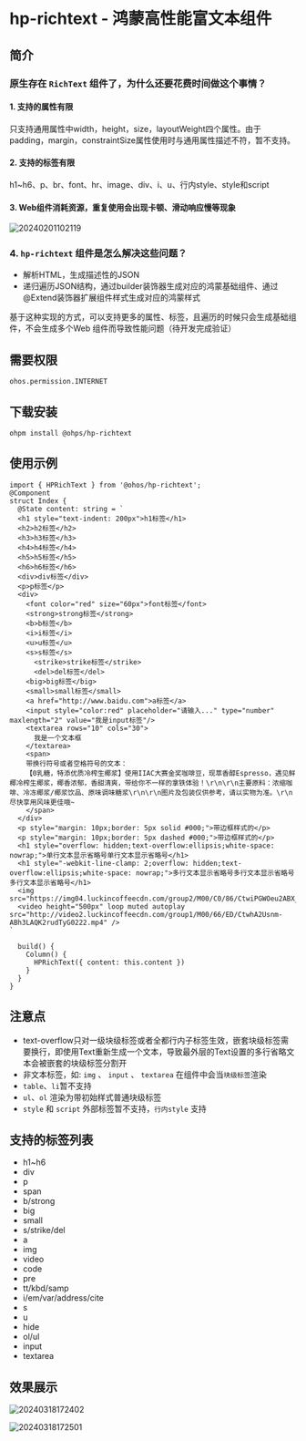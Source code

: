 # hp-richtext - 鸿蒙高性能富文本组件

## 简介

### 原生存在 `RichText` 组件了，为什么还要花费时间做这个事情？

#### 1. 支持的属性有限

只支持通用属性中width，height，size，layoutWeight四个属性。由于padding，margin，constraintSize属性使用时与通用属性描述不符，暂不支持。

#### 2. 支持的标签有限

h1~h6、p、br、font、hr、image、div、i、u、行内style、style和script

#### 3. Web组件消耗资源，重复使用会出现卡顿、滑动响应慢等现象

![20240201102119](https://raw.githubusercontent.com/asasugar/pic-bed/master/imgs/20240201102119.png)

### 4. `hp-richtext` 组件是怎么解决这些问题？

- 解析HTML，生成描述性的JSON
- 递归遍历JSON结构，通过builder装饰器生成对应的鸿蒙基础组件、通过@Extend装饰器扩展组件样式生成对应的鸿蒙样式

基于这种实现的方式，可以支持更多的属性、标签，且遍历的时候只会生成基础组件，不会生成多个Web 组件而导致性能问题（待开发完成验证）

## 需要权限

```
ohos.permission.INTERNET
```

## 下载安装

```bish
ohpm install @ohps/hp-richtext
```

## 使用示例

```ets
import { HPRichText } from '@ohos/hp-richtext';
@Component
struct Index {
  @State content: string = `
  <h1 style="text-indent: 200px">h1标签</h1>
  <h2>h2标签</h2>
  <h3>h3标签</h3>
  <h4>h4标签</h4>
  <h5>h5标签</h5>
  <h6>h6标签</h6>
  <div>div标签</div>
  <p>p标签</p>
  <div>
    <font color="red" size="60px">font标签</font>
    <strong>strong标签</strong>
    <b>b标签</b>
    <i>i标签</i>
    <u>u标签</u>
    <s>s标签</s>
	  <strike>strike标签</strike>
	  <del>del标签</del>
    <big>big标签</big>
    <small>small标签</small>
    <a href="http://www.baidu.com">a标签</a>
    <input style="color:red" placeholder="请输入..." type="number" maxlength="2" value="我是input标签"/>
    <textarea rows="10" cols="30">
      我是一个文本框
    </textarea>
    <span>
    带换行符号或者空格符号的文本：
    【0乳糖，特添优质冷榨生椰浆】使用IIAC大赛金奖咖啡豆，现萃香醇Espresso，遇见鲜椰冷榨生椰浆，椰香浓郁，香甜清爽，带给你不一样的拿铁体验！\r\n\r\n主要原料：浓缩咖啡、冷冻椰浆/椰浆饮品、原味调味糖浆\r\n\r\n图片及包装仅供参考，请以实物为准。\r\n尽快享用风味更佳哦~
    </span>
  </div>
  <p style="margin: 10px;border: 5px solid #000;">带边框样式的</p>
  <p style="margin: 10px;border: 5px dashed #000;">带边框样式的</p>
  <h1 style="overflow: hidden;text-overflow:ellipsis;white-space: nowrap;">单行文本显示省略号单行文本显示省略号</h1>
  <h1 style="-webkit-line-clamp: 2;overflow: hidden;text-overflow:ellipsis;white-space: nowrap;">多行文本显示省略号多行文本显示省略号多行文本显示省略号</h1>
  <img src="https://img04.luckincoffeecdn.com/group2/M00/C0/86/CtwiPGWOeu2ABX__AAKqV4dfcn4041.png_.webp"/>
  <video height="500px" loop muted autoplay src="http://video2.luckincoffeecdn.com/group1/M00/66/ED/CtwhA2Usnm-ABh3LAQK2rudTyG0222.mp4" />
`

  build() {
    Column() {
      HPRichText({ content: this.content })
    }
  }
}
```

## 注意点

- text-overflow只对一级块级标签或者全都行内子标签生效，嵌套块级标签需要换行，即使用Text重新生成一个文本，导致最外层的Text设置的多行省略文本会被嵌套的块级标签分割开
- 非文本标签，如: `img` 、 `input` 、 `textarea` 在组件中会当`块级标签`渲染
- `table`、`li`暂不支持
- `ul`、`ol` 渲染为带初始样式普通块级标签
- `style` 和 `script` 外部标签暂不支持，`行内style` 支持

## 支持的标签列表

- h1~h6
- div
- p
- span
- b/strong
- big
- small
- s/strike/del
- a
- img
- video
- code
- pre
- tt/kbd/samp
- i/em/var/address/cite
- s
- u
- hide
- ol/ul
- input
- textarea

## 效果展示

![20240318172402](https://raw.githubusercontent.com/asasugar/pic-bed/master/imgs/20240318172402.png)

![20240318172501](https://raw.githubusercontent.com/asasugar/pic-bed/master/imgs/20240318172501.png)